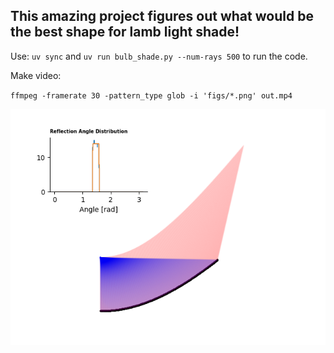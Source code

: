 ## This amazing project figures out what would be the best shape for lamb light shade!

Use: `uv sync` and `uv run bulb_shade.py --num-rays 500` to run the code.

Make video:

`ffmpeg -framerate 30 -pattern_type glob -i 'figs/*.png' out.mp4`

![Look at this](https://github.com/topiko/plantlightshade/blob/main/bulpshade.png)
